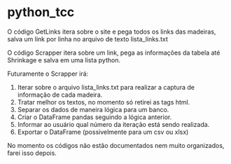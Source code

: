 # python_tcc
O código GetLinks itera sobre o site e pega todos os links das madeiras, salva um link por linha no arquivo de texto lista_links.txt

O código Scrapper itera sobre um link, pega as informações da tabela até Shrinkage e salva em uma lista python.

Futuramente o Scrapper irá:
  1. Iterar sobre o arquivo lista_links.txt para realizar a captura de informação de cada madeira.
  2. Tratar melhor os textos, no momento só retirei as tags html.
  3. Separar os dados de maneira lógica para um banco.
  4. Criar o DataFrame pandas seguindo a lógica anterior.
  5. Informar ao usuário qual número da iteração está sendo realizada.
  6. Exportar o DataFrame (possivelmente para um csv ou xlsx)
  
  No momento os códigos não estão documentados nem muito organizados, farei isso depois.
